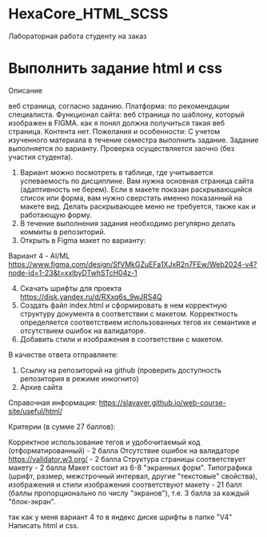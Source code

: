 # HexaCore_HTML_SCSS
 Лабораторная работа студенту на заказ

# Выполнить задание html и css
Описание

веб страница, согласно заданию.
Платформа: по рекомендации специалиста.
Функционал сайта: веб страница по шаблону, который изображен в FIGMA. как я понял должна получиться такая веб страница.
Контента нет.
Пожелания и особенности: С учетом изученного материала в течение семестра выполнить задание. Задание выполняется по варианту. Проверка осуществляется заочно (без участия студента).

1. Вариант можно посмотреть в таблице, где учитывается успеваемость по дисциплине. Вам нужна основная страница сайта (адаптивность не берем). Если в макете показан раскрывающийся список или форма, вам нужно сверстать именно показанный на макете вид. Делать раскрывающее меню не требуется, также как и работающую форму.
2. В течение выполнения задания необходимо регулярно делать коммиты в репозиторий.
3. Открыть в Figma макет по варианту:


Вариант 4 - AI/ML https://www.figma.com/design/SfVMkGZuEFa1XJxR2n7FEw/Web2024-v4?node-id=1-23&t=xxlbyDTwhSTcH04z-1

4. Скачать шрифты для проекта https://disk.yandex.ru/d/RXxq6s_9wJRS4Q
5. Создать файл index.html и сформировать в нем корректную структуру документа в соответствии с макетом. Корректность определяется соответствием использованных тегов их семантике и отсутствием ошибок на валидаторе.
6. Добавить стили и изображения в соответствии с макетом.


В качестве ответа отправляете:

1) Ссылку на репозиторий на github (проверить доступность репозитория в режиме инкогнито)
2) Архив сайта

Справочная информация:
https://slavaver.github.io/web-course-site/useful/html/


Критерии (в сумме 27 баллов):

Корректное использование тегов и удобочитаемый код (отформатированный) - 2 балла
Отсутствие ошибок на валидаторе https://validator.w3.org/ - 2 балла
Структура страницы соответствует макету - 2 балла
Макет состоит из 6-8 "экранных форм". Типографика (шрифт, размер, межстрочный интервал, другие "текстовые" свойства), изображения и стили изображения соответствуют макету - 21 балл (баллы пропорционально по числу "экранов"), т.е. 3 балла за каждый "блок-экран".

так как у меня вариант 4 то в яндекс диске шрифты в папке "V4"
Написать html и css.